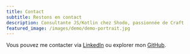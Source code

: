 ```yaml
---
title: Contact
subtitle: Restons en contact
description: Consultante JS/Kotlin chez Shodo, passionnée de Craft
featured_image: /images/demo/demo-portrait.jpg
---
```


Vous pouvez me contacter via [LinkedIn](https://www.linkedin.com/in/armelle-lelarge-834bb1205/) ou explorer mon [GitHub](https://github.com/alelarge).
